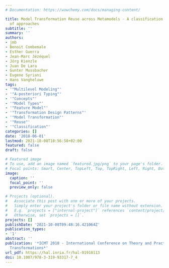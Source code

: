 ```yaml
---
# Documentation: https://wowchemy.com/docs/managing-content/

title: Model Transformation Reuse across Metamodels - A classification and comparison
  of approaches
subtitle: ''
summary: ''
authors:
- jmb 
- Benoit Combemale
- Esther Guerra
- Jean-Marc Jézéquel
- Jörg Kienzle
- Juan De Lara
- Gunter Mussbacher
- Eugene Syriani
- Hans Vangheluwe
tags:
- '"Multilevel Modeling"'
- '"A-posteriori Typing"'
- '"Concepts"'
- '"Model Types"'
- '"Feature Model"'
- '"Transformation Design Patterns"'
- '"Model Transformation"'
- '"Reuse"'
- '"Classification"'
categories: []
date: '2018-06-01'
lastmod: 2021-10-08T10:56:58+02:00
featured: false
draft: false

# Featured image
# To use, add an image named `featured.jpg/png` to your page's folder.
# Focal points: Smart, Center, TopLeft, Top, TopRight, Left, Right, BottomLeft, Bottom, BottomRight.
image:
  caption: ''
  focal_point: ''
  preview_only: false

# Projects (optional).
#   Associate this post with one or more of your projects.
#   Simply enter your project's folder or file name without extension.
#   E.g. `projects = ["internal-project"]` references `content/project/deep-learning/index.md`.
#   Otherwise, set `projects = []`.
projects: []
publishDate: '2021-10-08T09:48:16.421064Z'
publication_types:
- '1'
abstract: ''
publication: '*ICMT 2018 - International Conference on Theory and Practice of Model
  Transformations*'
url_pdf: https://hal.inria.fr/hal-01910113
doi: 10.1007/978-3-319-93317-7_4
---
```

